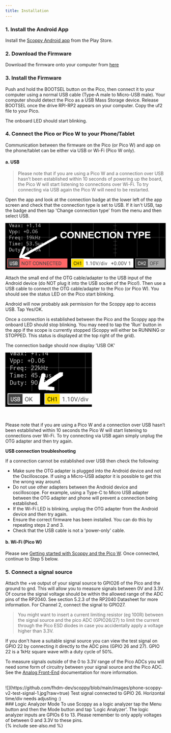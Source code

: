 ```yaml
---
title: Installation
---
```



### 1. Install the Android App
Install the [Scoppy Android app](https://play.google.com/store/apps/details?id=xyz.fhdm.scoppy) from the Play Store.

### 2. Download the Firmware

Download the firmware onto your computer from [here](./firmware-versions)

### 3. Install the Firmware
Push and hold the BOOTSEL button on the Pico, then connect it to your computer using a normal USB cable (Type-A male to Micro-USB male). Your computer should detect the Pico as a USB Mass Storage device. Release BOOTSEL once the drive RPI-RP2 appears on your computer. Copy the uf2 file to your Pico.   

The onboard LED should start blinking.

### 4. Connect the Pico or Pico W to your Phone/Tablet

Communication between the firmware on the Pico (or Pico W) and app on the phone/tablet can be either via USB or Wi-Fi (Pico W only). 

#### a. USB

> Please note that if you are using a Pico W and a connection over USB hasn’t been established within 10 seconds of powering up the board, the Pico W will start listening to connections over Wi-Fi. To try connecting via USB again the Pico W will need to be restarted.

Open the app and look at the connection badge at the lower left of the app screen and check that the connection type is set to USB. If it isn't USB, tap the badge and then tap 'Change connection type' from the menu and then select USB.

![](img/app/usb-connection-type-disconnected.png)

Attach the small end of the OTG cable/adapter to the USB input of the Android device (do NOT plug it into the USB socket of the Pico!). Then use a USB cable to connect the OTG cable/adapter to the Pico (or Pico W). You should see the status LED on the Pico start blinking. 

Android will now probably ask permission for the Scoppy app to access USB. Tap Yes/OK.

Once a connection is established between the Pico and the Scoppy app the onboard LED should stop blinking. You may need to tap the 'Run' button in the app if the scope is currently stopped (Scoppy will either be RUNNING or STOPPED. This status is displayed at the top right of the grid).

The connection badge should now display 'USB OK'

![](img/app/usb-ok.png)

<br>

Please note that if you are using a Pico W and a connection over USB hasn’t been established within 10 seconds the Pico W will start listening to connections over Wi-Fi. To try connecting via USB again simply unplug the OTG adapter and then try again.

__USB connection troubleshooting__

If a connection cannot be established over USB then check the following:
* Make sure the OTG adapter is plugged into the Android device and not the Oscilloscope. If using a Micro-USB adaptor it is possible to get this the wrong way around.
* Do not use other adapters between the Android device and oscilloscope. For example, using a Type-C to Micro USB adapter between the OTG adapter and phone will prevent
a connection being established.
* If the Wi-Fi LED is blinking, unplug the OTG adapter from the Android device and then try again.
* Ensure the correct firmware has been installed. You can do this by repeating steps 2 and 3.
* Check that the USB cable is not a 'power-only' cable.

#### b. Wi-Fi (Pico W)

Please see [Getting started with Scoppy and the Pico W](./Getting-started-with-the-Pico-W). Once connected, continue to Step 5 below.

### 5. Connect a signal source
Attach the +ve output of your signal source to GPIO26 of the Pico and the ground to gnd. This will allow you to measure signals between 0V and 3.3V. Of course the signal voltage should be within the allowed range of the ADC pins of the RP2040. See section 5.2.3 of the RP2040 Datasheet for more information. For Channel 2, connect the signal to GPIO27. 

> You might want to insert a current limiting resistor (eg 100R) between the signal source and the pico ADC (GPIO26/27) to limit the current through the Pico ESD diodes in case you accidentally apply a voltage higher than 3.3V.

If you don't have a suitable signal source you can view the test signal on GPIO 22 by connecting it directly to the ADC pins (GPIO 26 and 27). GPIO 22 is a 1kHz square wave with a duty cycle of 50%.

To measure signals outside of the 0 to 3.3V range of the Pico ADCs you will need some form of circuitry between your signal source and the Pico ADC. See the [Analog Front-End](../wiki/Analog-Front-End) documentation for more information.

<br>
![](https://github.com/fhdm-dev/scoppy/blob/main/images/phone-scoppy-v2-test-signal-1.jpg?raw=true)
Test signal connected to GPIO 26. Horizontal time/div needs adjusting :)

<br>
### Logic Analyzer Mode
To use Scoppy as a logic analyzer tap the Menu button and then the Mode button and tap 'Logic Analyzer'. The logic analyzer inputs are GPIOs 6 to 13. Please remember to only apply voltages of between 0 and 3.3V to these pins.

<br>
{% include see-also.md %}
